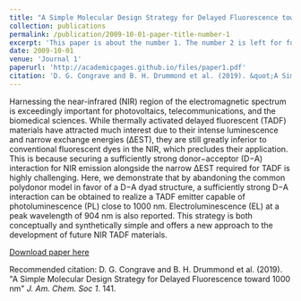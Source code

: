 ```yaml
---
title: "A Simple Molecular Design Strategy for Delayed Fluorescence toward 1000 nm"
collection: publications
permalink: /publication/2009-10-01-paper-title-number-1
excerpt: 'This paper is about the number 1. The number 2 is left for future work.'
date: 2009-10-01
venue: 'Journal 1'
paperurl: 'http://academicpages.github.io/files/paper1.pdf'
citation: 'D. G. Congrave and B. H. Drummond et al. (2019). &quot;A Simple Molecular Design Strategy for Delayed Fluorescence toward 1000 nm.&quot; <i>J. Am. Chem. Soc 1</i>. 141.'
---
```

Harnessing the near-infrared (NIR) region of the electromagnetic spectrum is exceedingly important
for photovoltaics, telecommunications, and the biomedical sciences. While thermally activated delayed fluorescent (TADF) materials have attracted much interest due to their intense luminescence and narrow exchange energies (ΔEST), they are still greatly inferior to conventional fluorescent dyes in the NIR, which precludes their application. This is because securing a sufficiently strong donor−acceptor (D−A) interaction for NIR emission alongside the narrow ΔEST required for TADF is highly challenging. Here, we demonstrate that by abandoning the common polydonor model in favor of a D−A dyad structure, a sufficiently strong D−A interaction can be obtained to realize a TADF emitter capable of photoluminescence (PL) close to 1000 nm. Electroluminescence (EL) at a peak wavelength of 904 nm is also reported. This strategy is both conceptually and synthetically simple and offers a new approach to the development of future NIR TADF materials.

[Download paper here](https://pubs.acs.org/doi/10.1021/jacs.9b09323)

Recommended citation: D. G. Congrave and B. H. Drummond et al. (2019). "A Simple Molecular Design Strategy for Delayed Fluorescence toward 1000 nm" <i>J. Am. Chem. Soc 1</i>. 141.
